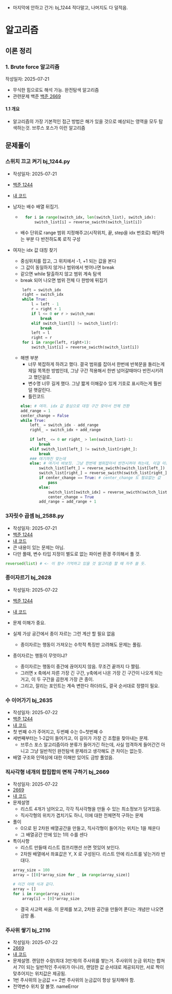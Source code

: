 
- 마지막에 안하고 간거: bj_1244 적다말고, 나머지도 다 덜적음.

# 알고리즘 
## 이론 정리
### 1. Brute force 알고리즘
작성일자: 2025-07-21
- 무식한 힘으로도 해석 가능. 완전탐색 알고리즘
- 관련문제 백준 [백준 2669](bj_2635.py)
#### 1.1 개요
- 알고리즘의 가장 기본적인 접근 방법은 해가 있을 것으로 예상되는 영역을 모두 탐색하는것. 브루스 포스가 이런 알고리즘



## 문제풀이
### 스위치 끄고 켜기 bj_1244.py
- 작성일자: 2025-07-21
- [백준 1244](https://www.acmicpc.net/problem/1244)
- [내 코드](bj_1244.py)
- 남자는 배수 배열 뒤집기.
    - ```python
        for i in range(switch_idx, len(switch_list), switch_idx):
            switch_list[i] = reverse_swicth(switch_list[i])
      ```
    - 배수 단위로 range 범위 지정해주고(시작위치, 끝, step을 idx 번호로) 해당하는 부분 다 반전하도록 로직 구성
- 여자는 idx 값 대칭 찾기
    - 중심위치를 잡고, 그 위치에서 -1, +1 되는 값을 본다
    - 그 값이 동일하지 않거나 범위에서 벗어나면 break
    - 같으면 while 탈출하지 않고 범위 계속 탐색
    - break 되어 나오면 범위 전체 다 한방에 뒤집기
    ```python
        left = switch_idx
        right = switch_idx
        while True:
            l = left - 1
            r = right + 1
            if l <= 0 or r > switch_num:
                break
            elif switch_list[l] != switch_list[r]:
                break
            left = l
            right = r
        for i in range(left, right+1):
            switch_list[i] = reverse_swicth(switch_list[i])
    ```

    - 해맨 부분
        - 너무 복잡하게 하려고 했다. 결국 범위를 잡아서 한번에 반복문을 돌리는게 제일 똑똑한 방법인데, 그냥 구간 적용해서 한번 넘어갈때마다 반전시키려고 했던걸로. 
        - 변수명 너무 길게 했다. 그냥 짧게 이해갈수 있게 기호로 표시하는게 훨씬 덜 햇갈린다.
        - 틀린코드
        ```python
        else: # 여자. idx 값 중심으로 대칭 구간 찾아서 전체 전환
        add_range = 1
        center_change = False
        while True:
            left_ = switch_idx - add_range
            right_ = switch_idx + add_range
            
            if left_ <= 0 or right_ > len(switch_list)-1:
                break
            elif switch_list[left_] != switch_list[right_]:
                break
            ### 여기까진 맞는데
            else: # 여기서 바보짓. 그냥 한번에 범위잡아서 반전시켜야 하는데, 이걸 이상하게 해서 틀림.
                switch_list[left_] = reverse_swicth(switch_list[left_])
                switch_list[right_] = reverse_swicth(switch_list[right_])
                if center_change == True: # center_change 도 필요없는 값
                    pass
                else:
                    switch_list[switch_idx] = reverse_swicth(switch_list[switch_idx])
                    center_change = True
                add_range = add_range + 1
        ```
### 3자릿수 곱셈 bj_2588.py
- 작성일자: 2025-07-21
- [백준 1244](https://www.acmicpc.net/problem/2588)
- [내 코드](bj_2588.py)
- 큰 내용이 있는 문제는 아님.
- 다만 풀때, 변수 타입 지정이 별도로 없는 파이썬 환경 주의해서 풀 것.
```python
reversed(list) # <- 이 함수 기억하고 있을 것 알고리즘 할 때 자주 쓸 듯.
```
### 종이자르기 bj_2628
- 작성일자: 2025-07-22
- [백준 1244](https://www.acmicpc.net/problem/2628)
- [내 코드](bj_2628.py)
- 문제 이해가 중요.
- 실제 가상 공간에서 종이 자르는 그런 계산 할 필요 없음
    - 종이자르는 행동이 가져오는 수학적 특징만 고려해도 문제는 풀림. 

- 종이자르는 행동이 무엇이냐?
    - 종이자르는 행동이 중간에 끊어지지 않음. 무조건 끝까지 다 짤림.
    - 그러면 x 축에서 자른 가장 긴 구간, y축에서 나온 가장 긴 구간이 나오게 되는거고, 이 두 구간을 곱한게 가장 큰 종이.
    - 그리고, 잘리는 포인트는 계속 변한다 하더라도, 결국 순서대로 정렬이 필요.

### 수 이어가기 bj_2635
- 작성일자: 2025-07-22
- [백준 1244](https://www.acmicpc.net/problem/2635)
- [내 코드](bj_2635.py)
- 첫 번째 수가 주어지고, 두번째 수는 0~첫번째 수
- 세번째부터는 1-2값이 들어가고, 이 길이가 가장 긴 조합을 찾아내는 문제.
    - 브루스 포스 알고리즘이라 분류가 들어가긴 하는데, 사실 엄격하게 들어간건 아니고 그냥 일반적인 완전탐색 문제라고 생각해도 큰 차이는 없는듯. 
- 배열 구조와 인덱싱에 대한 이해만 있어도 금방 풀었음.

### 직사각형 네개의 합집합의 면적 구하기 bj_2669
- 작성일자: 2025-07-22
- [2669](https://www.acmicpc.net/problem/2669)
- [내 코드](bj_2669.py)
- 문제설명
    - 리스트 4개가 넘어오고, 각각 직사각형을 만들 수 있는 최소정보가 담겨있음.
    - 직사각형의 위치가 겹치기도 하니, 이에 대한 전체면적 구하는 문제
- 풀이
    - 0으로 된 2차원 배열공간을 만들고, 직사각형이 들어가는 위치는 1을 채운다
    - 그 배열공간 안에 있는 1의 수를 센다
- 특이사항
    - 리스트 만들때 리스트 컴프리핸션 쓰면 멋있어 보인다.
    - 2차원 배열에서 좌표값은 Y, X 로 구성된다. 리스트 안에 리스트를 넣는거라 반대다. 
    ```python
    array_size = 100
    array = [[0]*array_size for _ in range(array_size)]

    # 이건 아래 식과 같다.
    array = []
    for i in range(array_size):
        array[i] = [0]*array_size
    ```
    - 결국 사고력 싸움. 이 문제를 보고, 2차원 공간을 만들어 푼다는 개념만 나오면 금방 품.

### 주사위 쌓기 bj_2116
- 작성일자: 2025-07-22
- [2669](https://www.acmicpc.net/problem/2116)
- [내 코드](bj_2116.py)
- 문제설명. 랜덤한 수량(최대 3만개)의 주사위를 쌓는거. 주사위의 눈금 위치는 합쳐서 7이 되는 일반적인 주사위가 아니라, 랜덤한 값 순서대로 제공되지만, 서로 짝이 맞추어지는 위치값은 제공됨.
- 1번 주사위의 눈금값 == 2번 주사위의 눈금값이 항상 일치해야 함. 
- 전역변수 위치 잘 볼껏. nameError